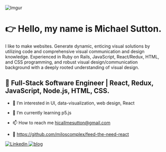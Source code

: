 ![Imgur](https://i.imgur.com/vHGHo6F.jpg)

# 👉 Hello, my name is Michael Sutton. 
I like to make websites. Generate dynamic, enticing visual solutions by utilizing code and comprehensive visual communication and design knowledge. Experienced in Ruby on Rails, JavaScript, React/Redux, HTML, and CSS programming, and robust visual design/communication background with a deeply rooted understanding of visual design.

## 👋 Full-Stack Software Engineer | React, Redux, JavaScript, Node.js, HTML, CSS.

- 👀  I’m interested in UI, data-visualization, web design, React

- 🌱  I’m currently learning p5.js

- 📫  How to reach me hicallmesutton@gmail.com

- :construction: https://github.com/miloscomplex/feed-the-need-react

<a href="https://www.linkedin.com/in/michael-sutton313/">
  <img
    alt="Linkedin"
    src="https://img.shields.io/badge/linkedin-0077B5?logo=linkedin&logoColor=white&style=for-the-badge"
  />
<a href="https://callmesutton.medium.com/">
  <img
    alt="blog"
    src="https://img.shields.io/badge/-Blog-brightgreen?style=for-the-badge"
  />
<!---
miloscomplex/miloscomplex is a ✨ special ✨ repository because its `README.md` (this file) appears on your GitHub profile.
You can click the Preview link to take a look at your changes.
--->
